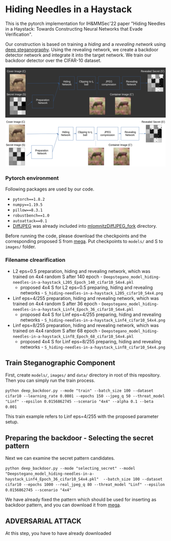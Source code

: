 # Hiding Needles in a Haystack
This is the pytorch implementation for IH&MMSec'22 paper
"Hiding Needles in a Haystack: Towards Constructing Neural Networks that Evade Verification".

Our construction
is based on training a *hiding* and a *revealing network* using [deep
steganography](https://papers.nips.cc/paper/6802-hiding-images-in-plain-sight-deep-steganography). Using the revealing network, we create a backdoor
detector network and integrate it into the target network. We train
our backdoor detector over the CIFAR-10 dataset.

![Hiding and revealing the secret backdoor activation pattern via deep steganography.](/figures/figure_1_hiding_and_revealing_dark.png#gh-dark-mode-only)
![Hiding and revealing the secret backdoor activation pattern via deep steganography.](/figures/figure_1_hiding_and_revealing.png#gh-light-mode-only)

### Pytorch environment

Following packages are used by our code.
- `pytorch==1.8.2` 
- `numpy==1.19.5`
- `pillow==8.3.1`
- `robustbench==1.0`
- `autoattack==0.1`
- [DiffJPEG](https://github.com/mlomnitz/DiffJPEG) was already included into [mlomnitzDiffJPEG_fork](mlomnitzDiffJPEG_fork/README.md) directory.

Before running the code, please download the checkpoints and the corresponding proposed S
from [mega](https://mega.nz/folder/I6IAyLqb#_3LCJji2BqCM8K6S4EfoHw).
Put checkpoints to `models/` and S to `images/` folder.

### Filename clrearification
- L2 eps=0.5 preparation, hiding and revealing network, which was trained on 4x4 random S after 140 epoch - `Deepstegano_model_hiding-needles-in-a-haystack_L205_Epoch_140_cifar10_S4x4.pkl` 
  - proposed 4x4 S for L2 eps=0.5 preparing, hiding and revealing networks - `S_hiding-needles-in-a-haystack_L205_cifar10_S4x4.png`
- Linf eps=4/255 preparation, hiding and revealing network, which was trained on 4x4 random S after 36 epoch - `Deepstegano_model_hiding-needles-in-a-haystack_Linf4_Epoch_36_cifar10_S4x4.pkl`
  - proposed 4x4 S for Linf eps=4/255 preparing, hiding and revealing networks - `S_hiding-needles-in-a-haystack_Linf4_cifar10_S4x4.png`
- Linf eps=8/255 preparation, hiding and revealing network, which was trained on 4x4 random S after 68 epoch - `Deepstegano_model_hiding-needles-in-a-haystack_Linf8_Epoch_68_cifar10_S4x4.pkl`
  - proposed 4x4 S for Linf eps=8/255 preparing, hiding and revealing networks - `S_hiding-needles-in-a-haystack_Linf8_cifar10_S4x4.png`

## Train Steganographic Component

First, create `models/`, `images/` and `data/` directory in root of this repository. 
Then you can simply run the train process.

`python deep_backdoor.py --mode "train" --batch_size 100 --dataset cifar10 --learning_rate 0.0001 --epochs 150 --jpeg_q 50 --threat_model "Linf" --epsilon 0.0156862745 --scenario "4x4" --alpha 0.1 --beta 0.001`

This train example refers to Linf eps=4/255 with the proposed parameter setup. 

## Preparing the backdoor - Selecting the secret pattern

Next we can examine the secret pattern candidates.

`python deep_backdoor.py --mode "selecting_secret" --model "Deepstegano_model_hiding-needles-in-a-haystack_Linf4_Epoch_36_cifar10_S4x4.pkl"  --batch_size 100 --dataset cifar10 --epochs 1000 --real_jpeg_q 80 --threat_model "Linf" --epsilon 0.0156862745 --scenario "4x4"`

We have already fixed the pattern which should be used for inserting as backdoor pattern,
and you can download it from [mega](https://mega.nz/folder/I6IAyLqb#_3LCJji2BqCM8K6S4EfoHw).

## ADVERSARIAL ATTACK

At this step, you have to have already downloaded  